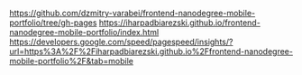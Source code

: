 https://github.com/dzmitry-varabei/frontend-nanodegree-mobile-portfolio/tree/gh-pages
https://iharpadbiarezski.github.io/frontend-nanodegree-mobile-portfolio/index.html
https://developers.google.com/speed/pagespeed/insights/?url=https%3A%2F%2Fiharpadbiarezski.github.io%2Ffrontend-nanodegree-mobile-portfolio%2F&tab=mobile